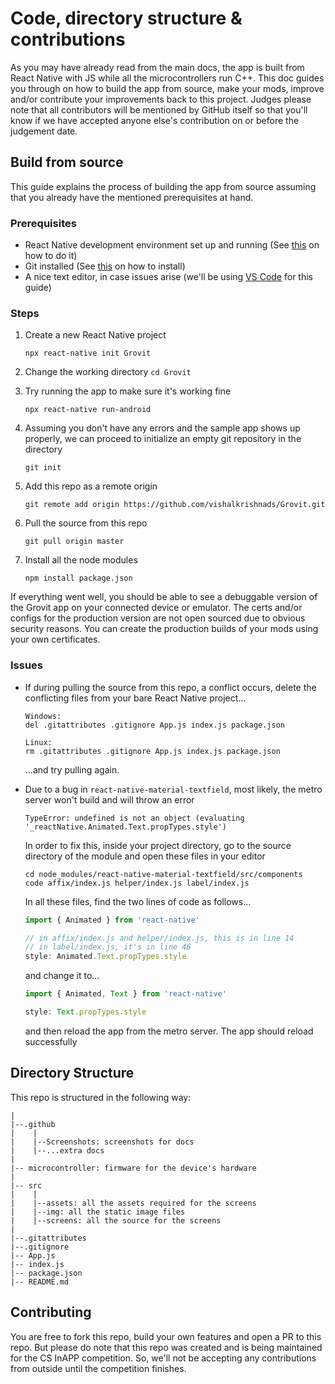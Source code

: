 # Code, directory structure & contributions

As you may have already read from the main docs, the app is built from React Native with JS while all the microcontrollers run C++. This doc guides you through on how to build the app from source, make your mods, improve and/or contribute your improvements back to this project. Judges please note that all contributors will be mentioned by GitHub itself so that you'll know if we have accepted anyone else's contribution on or before the judgement date.

## Build from source

This guide explains the process of building the app from source assuming that you already have the mentioned prerequisites at hand.

### Prerequisites
* React Native development environment set up and running (See [this](https://reactnative.dev/docs/environment-setup#development-os) on how to do it)
* Git installed (See [this](https://git-scm.com/downloads) on how to install)
* A nice text editor, in case issues arise (we'll be using [VS Code](https://code.visualstudio.com/) for this guide)
### Steps
1. Create a new React Native project

    ```
    npx react-native init Grovit
    ```
2. Change the working directory `cd Grovit`
3. Try running the app to make sure it's working fine

    ```
    npx react-native run-android
    ```
4. Assuming you don't have any errors and the sample app shows up properly, we can proceed to initialize an empty git repository in the directory

    ```
    git init
    ```
5. Add this repo as a remote origin

    ```
    git remote add origin https://github.com/vishalkrishnads/Grovit.git
    ```
6. Pull the source from this repo

    ```
    git pull origin master
    ```
7. Install all the node modules

    ```
    npm install package.json
    ```
If everything went well, you should be able to see a debuggable version of the Grovit app on your connected device or emulator. The certs and/or configs for the production version are not open sourced due to obvious security reasons. You can create the production builds of your mods using your own certificates.

### Issues
* If during pulling the source from this repo, a conflict occurs, delete the conflicting files from your bare React Native project...
  ```
  Windows:
  del .gitattributes .gitignore App.js index.js package.json

  Linux:
  rm .gitattributes .gitignore App.js index.js package.json
  ```
  ...and try pulling again.

* Due to a bug in `react-native-material-textfield`, most likely, the metro server won't build and will throw an error

    ```
    TypeError: undefined is not an object (evaluating '_reactNative.Animated.Text.propTypes.style')
    ```
  In order to fix this, inside your project directory, go to the source directory of the module and open these files in your editor
  
    ```
    cd node_modules/react-native-material-textfield/src/components
    code affix/index.js helper/index.js label/index.js
    ```
  In all these files, find the two lines of code as follows...
  
    ```javascript
    import { Animated } from 'react-native'

    // in affix/index.js and helper/index.js, this is in line 14
    // in label/index.js, it's in line 46
    style: Animated.Text.propTypes.style
    ```
  and change it to...
  
    ```javascript
    import { Animated, Text } from 'react-native'

    style: Text.propTypes.style
    ```
  and then reload the app from the metro server. The app should reload successfully
  
## Directory Structure
This repo is structured in the following way:
```
|
|--.github
|    |
|    |--Screenshots: screenshots for docs
|    |--...extra docs
|
|-- microcontroller: firmware for the device's hardware
|
|-- src
|    |
|    |--assets: all the assets required for the screens
|    |--img: all the static image files
|    |--screens: all the source for the screens
|
|--.gitattributes
|--.gitignore
|-- App.js
|-- index.js
|-- package.json
|-- README.md
```

## Contributing
You are free to fork this repo, build your own features and open a PR to this repo. But please do note that this repo was created and is being maintained for the CS InAPP competition. So, we'll not be accepting any contributions from outside until the competition finishes.
